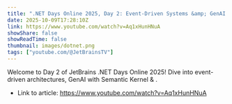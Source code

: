 ```yaml
---
title: ".NET Days Online 2025, Day 2: Event-Driven Systems &amp; GenAI with Aspire, F#, dotMemory, and More"
date: 2025-10-09T17:28:10Z
link: https://www.youtube.com/watch?v=Aq1xHunHNuA
showShare: false
showReadTime: false
thumbnail: images/dotnet.png
tags: ["youtube.com/@JetBrainsTV"]
---
```

Welcome to Day 2 of JetBrains .NET Days Online 2025! Dive into event-driven architectures, GenAI with Semantic Kernel & .

- Link to article: https://www.youtube.com/watch?v=Aq1xHunHNuA